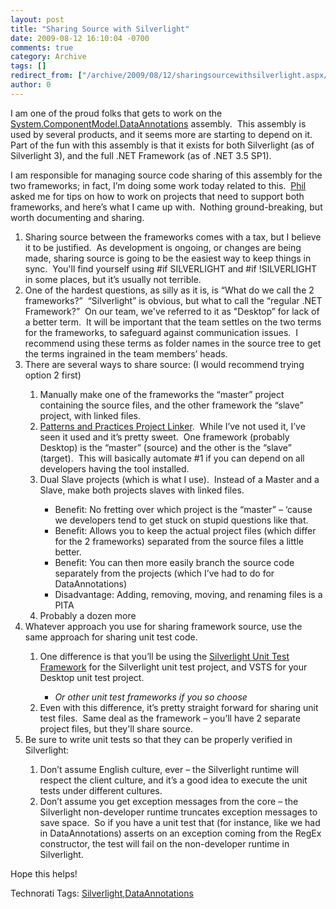 ```yaml
---
layout: post
title: "Sharing Source with Silverlight"
date: 2009-08-12 16:10:04 -0700
comments: true
category: Archive
tags: []
redirect_from: ["/archive/2009/08/12/sharingsourcewithsilverlight.aspx/"]
author: 0
---
```

<!-- more -->
<p>I am one of the proud folks that gets to work on the <a href="http://msdn.microsoft.com/en-us/library/system.componentmodel.dataannotations.aspx" target="_blank">System.ComponentModel.DataAnnotations</a> assembly.  This assembly is used by several products, and it seems more are starting to depend on it.  Part of the fun with this assembly is that it exists for both Silverlight (as of Silverlight 3), and the full .NET Framework (as of .NET 3.5 SP1).</p>  <p>I am responsible for managing source code sharing of this assembly for the two frameworks; in fact, I’m doing some work today related to this.  <a href="http://www.haacked.com" target="_blank">Phil</a> asked me for tips on how to work on projects that need to support both frameworks, and here’s what I came up with.  Nothing ground-breaking, but worth documenting and sharing.</p>  <ol>   <li>Sharing source between the frameworks comes with a tax, but I believe it to be justified.  As development is ongoing, or changes are being made, sharing source is going to be the easiest way to keep things in sync.  You'll find yourself using #if SILVERLIGHT and #if !SILVERLIGHT in some places, but it’s usually not terrible.</li>    <li>One of the hardest questions, as silly as it is, is “What do we call the 2 frameworks?”  “Silverlight” is obvious, but what to call the “regular .NET Framework?”  On our team, we've referred to it as "Desktop” for lack of a better term.  It will be important that the team settles on the two terms for the frameworks, to safeguard against communication issues.  I recommend using these terms as folder names in the source tree to get the terms ingrained in the team members’ heads.</li>    <li>There are several ways to share source: (I would recommend trying option 2 first)</li>    <ol>     <li>Manually make one of the frameworks the “master” project containing the source files, and the other framework the “slave” project, with linked files.</li>      <li><a href="http://msdn.microsoft.com/en-us/library/dd458870.aspx" target="_blank">Patterns and Practices Project Linker</a>.  While I’ve not used it, I’ve seen it used and it’s pretty sweet.  One framework (probably Desktop) is the “master” (source) and the other is the “slave” (target).  This will basically automate #1 if you can depend on all developers having the tool installed.</li>      <li>Dual Slave projects (which is what I use).  Instead of a Master and a Slave, make both projects slaves with linked files.</li>      <ul>       <li>Benefit: No fretting over which project is the “master” – ‘cause we developers tend to get stuck on stupid questions like that.</li>        <li>Benefit: Allows you to keep the actual project files (which differ for the 2 frameworks) separated from the source files a little better.</li>        <li>Benefit: You can then more easily branch the source code separately from the projects (which I’ve had to do for DataAnnotations)</li>        <li>Disadvantage: Adding, removing, moving, and renaming files is a PITA</li>     </ul>      <li>Probably a dozen more</li>   </ol>    <li>Whatever approach you use for sharing framework source, use the same approach for sharing unit test code.</li>    <ol>     <li>One difference is that you’ll be using the <a href="http://code.msdn.microsoft.com/silverlightut" target="_blank">Silverlight Unit Test Framework</a> for the Silverlight unit test project, and VSTS for your Desktop unit test project.</li>      <ul>       <li><em>Or other unit test frameworks if you so choose</em></li>     </ul>      <li>Even with this difference, it’s pretty straight forward for sharing unit test files.  Same deal as the framework – you’ll have 2 separate project files, but they'll share source.</li>   </ol>    <li>Be sure to write unit tests so that they can be properly verified in Silverlight:</li>    <ol>     <li>Don’t assume English culture, ever – the Silverlight runtime will respect the client culture, and it’s a good idea to execute the unit tests under different cultures.</li>      <li>Don’t assume you get exception messages from the core – the Silverlight non-developer runtime truncates exception messages to save space.  So if you have a unit test that (for instance, like we had in DataAnnotations) asserts on an exception coming from the RegEx constructor, the test will fail on the non-developer runtime in Silverlight.</li>   </ol> </ol>  <p>Hope this helps!</p>  <div style="padding-bottom: 0px; margin: 0px; padding-left: 0px; padding-right: 0px; display: inline; float: none; padding-top: 0px" id="scid:0767317B-992E-4b12-91E0-4F059A8CECA8:a711c043-042b-4017-8fd9-49108febd218" class="wlWriterEditableSmartContent">Technorati Tags: <a href="http://technorati.com/tags/Silverlight" rel="tag">Silverlight</a>,<a href="http://technorati.com/tags/DataAnnotations" rel="tag">DataAnnotations</a></div>

